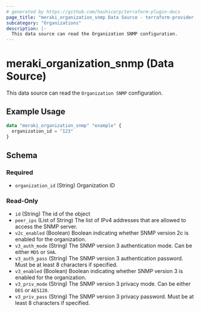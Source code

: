 ```yaml
---
# generated by https://github.com/hashicorp/terraform-plugin-docs
page_title: "meraki_organization_snmp Data Source - terraform-provider-meraki"
subcategory: "Organizations"
description: |-
  This data source can read the Organization SNMP configuration.
---
```


# meraki_organization_snmp (Data Source)

This data source can read the `Organization SNMP` configuration.

## Example Usage

```terraform
data "meraki_organization_snmp" "example" {
  organization_id = "123"
}
```

<!-- schema generated by tfplugindocs -->
## Schema

### Required

- `organization_id` (String) Organization ID

### Read-Only

- `id` (String) The id of the object
- `peer_ips` (List of String) The list of IPv4 addresses that are allowed to access the SNMP server.
- `v2c_enabled` (Boolean) Boolean indicating whether SNMP version 2c is enabled for the organization.
- `v3_auth_mode` (String) The SNMP version 3 authentication mode. Can be either `MD5` or `SHA`.
- `v3_auth_pass` (String) The SNMP version 3 authentication password. Must be at least 8 characters if specified.
- `v3_enabled` (Boolean) Boolean indicating whether SNMP version 3 is enabled for the organization.
- `v3_priv_mode` (String) The SNMP version 3 privacy mode. Can be either `DES` or `AES128`.
- `v3_priv_pass` (String) The SNMP version 3 privacy password. Must be at least 8 characters if specified.
